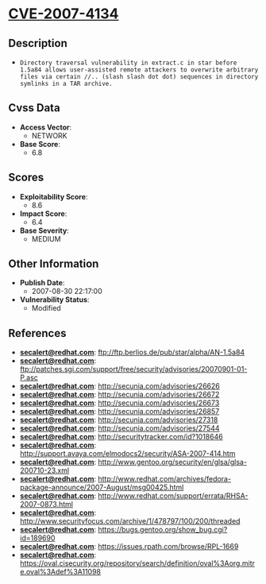 
# [CVE-2007-4134](ftp://ftp.berlios.de/pub/star/alpha/AN-1.5a84)

## Description

- `Directory traversal vulnerability in extract.c in star before 1.5a84 allows user-assisted remote attackers to overwrite arbitrary files via certain //.. (slash slash dot dot) sequences in directory symlinks in a TAR archive.`

## Cvss Data

- **Access Vector**:
  - NETWORK
- **Base Score**:
  - 6.8

## Scores

- **Exploitability Score**:
  - 8.6
- **Impact Score**:
  - 6.4
- **Base Severity**:
  - MEDIUM

## Other Information

- **Publish Date**:
  - 2007-08-30 22:17:00
- **Vulnerability Status**:
  - Modified

## References

- **secalert@redhat.com**: ftp://ftp.berlios.de/pub/star/alpha/AN-1.5a84
- **secalert@redhat.com**: ftp://patches.sgi.com/support/free/security/advisories/20070901-01-P.asc
- **secalert@redhat.com**: http://secunia.com/advisories/26626
- **secalert@redhat.com**: http://secunia.com/advisories/26672
- **secalert@redhat.com**: http://secunia.com/advisories/26673
- **secalert@redhat.com**: http://secunia.com/advisories/26857
- **secalert@redhat.com**: http://secunia.com/advisories/27318
- **secalert@redhat.com**: http://secunia.com/advisories/27544
- **secalert@redhat.com**: http://securitytracker.com/id?1018646
- **secalert@redhat.com**: http://support.avaya.com/elmodocs2/security/ASA-2007-414.htm
- **secalert@redhat.com**: http://www.gentoo.org/security/en/glsa/glsa-200710-23.xml
- **secalert@redhat.com**: http://www.redhat.com/archives/fedora-package-announce/2007-August/msg00425.html
- **secalert@redhat.com**: http://www.redhat.com/support/errata/RHSA-2007-0873.html
- **secalert@redhat.com**: http://www.securityfocus.com/archive/1/478797/100/200/threaded
- **secalert@redhat.com**: https://bugs.gentoo.org/show_bug.cgi?id=189690
- **secalert@redhat.com**: https://issues.rpath.com/browse/RPL-1669
- **secalert@redhat.com**: https://oval.cisecurity.org/repository/search/definition/oval%3Aorg.mitre.oval%3Adef%3A11098
